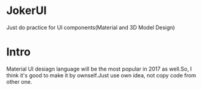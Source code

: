 # JokerUI
Just do practice for UI components(Material and 3D Model Design)

# Intro
Material UI desiagn language will be the most popular in 2017 as well.So, I think it's good to make it by ownself.Just use own idea, not copy code from other one.